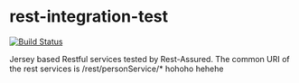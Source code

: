 # rest-integration-test
[![Build Status](https://travis-ci.org/kaanaktas/rest-integration-test.svg?branch=master)](https://travis-ci.org/kaanaktas/rest-integration-test)

Jersey based Restful services tested by Rest-Assured.
The common URI of the rest services is /rest/personService/*
hohoho
hehehe